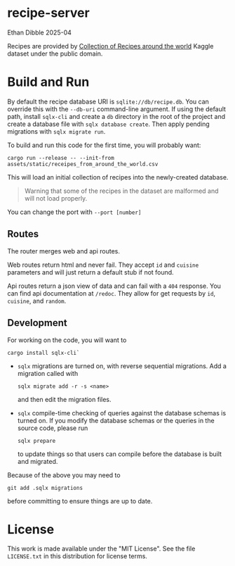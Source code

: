 # recipe-server

Ethan Dibble 2025-04

Recipes are provided by [Collection of Recipes around the world](https://www.kaggle.com/datasets/prajwaldongre/collection-of-recipes-around-the-world/data) Kaggle dataset under the public domain.

# Build and Run

By default the recipe database URI is `sqlite://db/recipe.db`. You can override this with the `--db-uri` command-line argument. If using the default path, install `sqlx-cli` and create a `db` directory in the root of the project and create a database file with `sqlx database create`. Then apply pending migrations with `sqlx migrate run`.

To build and run this code for the first time, you will probably want:

`cargo run --release -- --init-from assets/static/receipes_from_around_the_world.csv`

This will load an initial collection of recipes into the newly-created database.

> Warning that some of the recipes in the dataset are malformed and will not load properly.

You can change the port with `--port [number]`

## Routes

The router merges web and api routes. 

Web routes return html and never fail. They accept `id` and `cuisine` parameters and will just return a default stub if not found.

Api routes return a json view of data and can fail with a `404` response. You can find api documentation at `/redoc`. They allow for get requests by `id`, `cuisine`, and `random`.

## Development

For working on the code, you will want to

```
cargo install sqlx-cli`
```

* `sqlx` migrations are turned on, with reverse sequential migrations. Add a            migration called <name> with
  ```
  sqlx migrate add -r -s <name>
  ```
  and then edit the migration files.

* `sqlx` compile-time checking of queries against the database schemas is turned on.    If you modify the database schemas or the queries in the source code, please run
  ```
  sqlx prepare
  ```
  to update things so that users can compile before the database is built and   migrated.
 
Because of the above you may need to
```
git add .sqlx migrations
```
before committing to ensure things are up to date.
# License

This work is made available under the "MIT License". See the file `LICENSE.txt` in this distribution for license terms.
